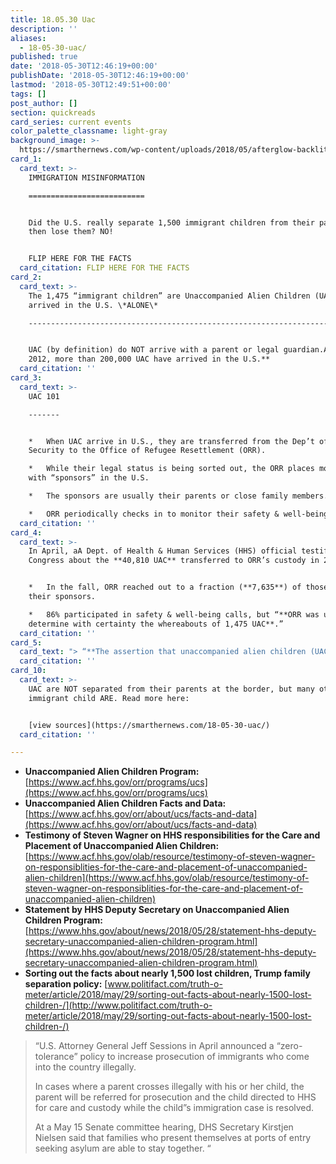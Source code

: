 ```yaml
---
title: 18.05.30 Uac
description: ''
aliases:
  - 18-05-30-uac/
published: true
date: '2018-05-30T12:46:19+00:00'
publishDate: '2018-05-30T12:46:19+00:00'
lastmod: '2018-05-30T12:49:51+00:00'
tags: []
post_author: []
section: quickreads
card_series: current events
color_palette_classname: light-gray
background_image: >-
  https://smarthernews.com/wp-content/uploads/2018/05/afterglow-backlit-barb-wires-735025-scaled.jpg
card_1:
  card_text: >-
    IMMIGRATION MISINFORMATION

    ==========================


    Did the U.S. really separate 1,500 immigrant children from their parents &
    then lose them? NO!


    FLIP HERE FOR THE FACTS
  card_citation: FLIP HERE FOR THE FACTS
card_2:
  card_text: >-
    The 1,475 “immigrant children” are Unaccompanied Alien Children (UAC) who
    arrived in the U.S. \*ALONE\*

    -------------------------------------------------------------------------------------------------------


    UAC (by definition) do NOT arrive with a parent or legal guardian.A **Since
    2012, more than 200,000 UAC have arrived in the U.S.**
  card_citation: ''
card_3:
  card_text: >-
    UAC 101

    -------


    *   When UAC arrive in U.S., they are transferred from the Dep’t of Homeland
    Security to the Office of Refugee Resettlement (ORR).

    *   While their legal status is being sorted out, the ORR places most UAC
    with “sponsors” in the U.S.

    *   The sponsors are usually their parents or close family members.

    *   ORR periodically checks in to monitor their safety & well-being.
  card_citation: ''
card_4:
  card_text: >-
    In April, aA Dept. of Health & Human Services (HHS) official testified to
    Congress about the **40,810 UAC** transferred to ORR’s custody in 2017


    *   In the fall, ORR reached out to a fraction (**7,635**) of those UAC &
    their sponsors.

    *   86% participated in safety & well-being calls, but “**ORR was unable to
    determine with certainty the whereabouts of 1,475 UAC**.”
  card_citation: ''
card_5:
  card_text: "> “**The assertion that unaccompanied alien children (UAC) are a\x18lost’ is completely false**. … These children are not a\x18lost’; their sponsors a\x14 who … in all cases have been vetted for criminality and ability to provide for thema\x14 simply did not respond or could not be reached when this voluntary call was made.”\n> \n> HHS Deputy Secretary Eric Hargan, May 28 statement"
  card_citation: ''
card_10:
  card_text: >-
    UAC are NOT separated from their parents at the border, but many other
    immigrant child ARE. Read more here:


    [view sources](https://smarthernews.com/18-05-30-uac/)
  card_citation: ''

---
```

*   **Unaccompanied Alien Children Program:** [https://www.acf.hhs.gov/orr/programs/ucs](https://www.acf.hhs.gov/orr/programs/ucs)
*   **Unaccompanied Alien Children Facts and Data:** [https://www.acf.hhs.gov/orr/about/ucs/facts-and-data](https://www.acf.hhs.gov/orr/about/ucs/facts-and-data)
*   **Testimony of Steven Wagner on HHS responsibilities for the Care and Placement of Unaccompanied Alien Children:** [https://www.acf.hhs.gov/olab/resource/testimony-of-steven-wagner-on-responsiblities-for-the-care-and-placement-of-unaccompanied-alien-children](https://www.acf.hhs.gov/olab/resource/testimony-of-steven-wagner-on-responsiblities-for-the-care-and-placement-of-unaccompanied-alien-children)
*   **Statement by HHS Deputy Secretary on Unaccompanied Alien Children Program:** [https://www.hhs.gov/about/news/2018/05/28/statement-hhs-deputy-secretary-unaccompanied-alien-children-program.html](https://www.hhs.gov/about/news/2018/05/28/statement-hhs-deputy-secretary-unaccompanied-alien-children-program.html)
*   **Sorting out the facts about nearly 1,500 lost children, Trump family separation policy:** [www.politifact.com/truth-o-meter/article/2018/may/29/sorting-out-facts-about-nearly-1500-lost-children-/](http://www.politifact.com/truth-o-meter/article/2018/may/29/sorting-out-facts-about-nearly-1500-lost-children-/)

> “U.S. Attorney General Jeff Sessions in April announced a “zero-tolerance” policy to increase prosecution of immigrants who come into the country illegally.
> 
> In cases where a parent crosses illegally with his or her child, the parent will be referred for prosecution and the child directed to HHS for care and custody while the child”s immigration case is resolved.
> 
> At a May 15 Senate committee hearing, DHS Secretary Kirstjen Nielsen said that families who present themselves at ports of entry seeking asylum are able to stay together. “
